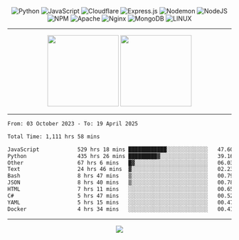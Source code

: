<div align="center">
  
![Python](https://img.shields.io/badge/python-3670A0?style=for-the-badge&logo=python&logoColor=ffdd54) ![JavaScript](https://img.shields.io/badge/javascript-%23323330.svg?style=for-the-badge&logo=javascript&logoColor=%23F7DF1E) ![Cloudflare](https://img.shields.io/badge/Cloudflare-F38020?style=for-the-badge&logo=Cloudflare&logoColor=white) ![Express.js](https://img.shields.io/badge/express.js-%23404d59.svg?style=for-the-badge&logo=express&logoColor=%2361DAFB) ![Nodemon](https://img.shields.io/badge/NODEMON-%23323330.svg?style=for-the-badge&logo=nodemon&logoColor=%BBDEAD) ![NodeJS](https://img.shields.io/badge/node.js-6DA55F?style=for-the-badge&logo=node.js&logoColor=white) ![NPM](https://img.shields.io/badge/NPM-%23CB3837.svg?style=for-the-badge&logo=npm&logoColor=white) ![Apache](https://img.shields.io/badge/apache-%23D42029.svg?style=for-the-badge&logo=apache&logoColor=white) ![Nginx](https://img.shields.io/badge/nginx-%23009639.svg?style=for-the-badge&logo=nginx&logoColor=white) ![MongoDB](https://img.shields.io/badge/MongoDB-%234ea94b.svg?style=for-the-badge&logo=mongodb&logoColor=white) ![LINUX](https://img.shields.io/badge/Linux-FCC624?style=for-the-badge&logo=linux&logoColor=black)

---


<img src="https://github-readme-streak-stats.herokuapp.com/?user=anotherrandomonline&theme=react" height="160"/>
  
<img src="https://github-readme-stats.vercel.app/api?username=anotherrandomonline&show_icons=true&include_all_commits=true&theme=react" height="160"/>
</div>

---

<!--START_SECTION:waka-->

```txt
From: 03 October 2023 - To: 19 April 2025

Total Time: 1,111 hrs 58 mins

JavaScript            529 hrs 18 mins ████████████░░░░░░░░░░░░░   47.60 %
Python                435 hrs 26 mins █████████▓░░░░░░░░░░░░░░░   39.16 %
Other                 67 hrs 6 mins   █▓░░░░░░░░░░░░░░░░░░░░░░░   06.03 %
Text                  24 hrs 46 mins  ▓░░░░░░░░░░░░░░░░░░░░░░░░   02.23 %
Bash                  8 hrs 47 mins   ▒░░░░░░░░░░░░░░░░░░░░░░░░   00.79 %
JSON                  8 hrs 40 mins   ▒░░░░░░░░░░░░░░░░░░░░░░░░   00.78 %
HTML                  7 hrs 11 mins   ░░░░░░░░░░░░░░░░░░░░░░░░░   00.65 %
C#                    5 hrs 47 mins   ░░░░░░░░░░░░░░░░░░░░░░░░░   00.52 %
YAML                  5 hrs 15 mins   ░░░░░░░░░░░░░░░░░░░░░░░░░   00.47 %
Docker                4 hrs 34 mins   ░░░░░░░░░░░░░░░░░░░░░░░░░   00.41 %
```

<!--END_SECTION:waka-->

---

<div align="center">
  
![](https://github-profile-trophy.vercel.app/?username=anotherrandomonline&theme=darkhub&no-frame=true&no-bg=true&margin-w=4)

</div>
